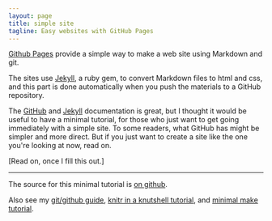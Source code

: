 ```yaml
---
layout: page
title: simple site
tagline: Easy websites with GitHub Pages
---
```


[Github Pages](http://pages.github.com) provide a simple way to make a
web site using Markdown and git.

The sites use [Jekyll](http://jekyllrb.com/), a ruby gem, to convert
Markdown files to html and css, and this part is done automatically
when you push the materials to a GitHub repository. 

The [GitHub](http://pages.github.com) and
[Jekyll](http://jekyllrb.com) documentation is great, but I thought it
would be useful to have a minimal tutorial, for those who just want to
get going immediately with a simple site. To some readers, what GitHub
has might be simpler and more direct. But if you just want to create
a site like the one you're looking at now, read on.

\[Read on, once I fill this out.\]



---

The source for this minimal tutorial is [on github](http://github.com/kbroman/simple_site).

Also see my
[git/github guide](http://kbroman.github.io/github_tutorial), 
[knitr in a knutshell tutorial](http://kbroman.github.io/knitr_knutshell),
and [minimal make tutorial](http://kbroman.github.io/minimal_make).


